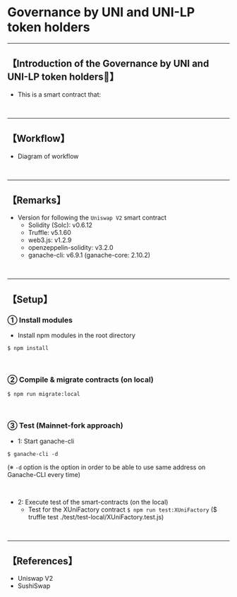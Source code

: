 # Governance by UNI and UNI-LP token holders

***
## 【Introduction of the Governance by UNI and UNI-LP token holders🦄】
- This is a smart contract that: 


&nbsp;

***

## 【Workflow】
- Diagram of workflow  

&nbsp;

***

## 【Remarks】
- Version for following the `Uniswap V2` smart contract
  - Solidity (Solc): v0.6.12
  - Truffle: v5.1.60
  - web3.js: v1.2.9
  - openzeppelin-solidity: v3.2.0
  - ganache-cli: v6.9.1 (ganache-core: 2.10.2)


&nbsp;

***

## 【Setup】
### ① Install modules
- Install npm modules in the root directory
```
$ npm install
```

<br>

### ② Compile & migrate contracts (on local)
```
$ npm run migrate:local
```

<br>

### ③ Test (Mainnet-fork approach)
- 1: Start ganache-cli
```
$ ganache-cli -d
```
(※ `-d` option is the option in order to be able to use same address on Ganache-CLI every time)

<br>

- 2: Execute test of the smart-contracts (on the local)
  - Test for the XUniFactory contract
    `$ npm run test:XUniFactory`
    ($ truffle test ./test/test-local/XUniFactory.test.js)

<br>


***

## 【References】
- Uniswap V2
- SushiSwap

